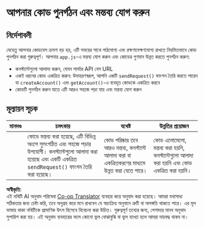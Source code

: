 <!--
CO_OP_TRANSLATOR_METADATA:
{
  "original_hash": "a4abf305ede1cfaadd56a8fab4b4c288",
  "translation_date": "2025-08-26T00:28:28+00:00",
  "source_file": "7-bank-project/3-data/assignment.md",
  "language_code": "bn"
}
-->
# আপনার কোড পুনর্গঠন এবং মন্তব্য যোগ করুন

## নির্দেশাবলী

যেহেতু আপনার কোডবেস ক্রমশ বড় হয়, এটি সময়ের সাথে পাঠযোগ্য এবং রক্ষণাবেক্ষণযোগ্য রাখতে নিয়মিতভাবে কোড পুনর্গঠন করা গুরুত্বপূর্ণ। আপনার `app.js`-এ মন্তব্য যোগ করুন এবং কোডের গুণমান উন্নত করতে পুনর্গঠন করুন:

- কনস্ট্যান্টগুলো আলাদা করুন, যেমন সার্ভার API বেস URL
- একই ধরনের কোড একত্রিত করুন: উদাহরণস্বরূপ, আপনি একটি `sendRequest()` ফাংশন তৈরি করতে পারেন যা `createAccount()` এবং `getAccount()`-এ ব্যবহৃত কোডকে একত্রিত করবে
- কোডটি পুনর্গঠন করুন যাতে এটি আরও সহজে পড়া যায় এবং মন্তব্য যোগ করুন

## মূল্যায়ন সূচক

| মানদণ্ড | চমৎকার                                                                                                                                                     | যথেষ্ট                                                                                          | উন্নতির প্রয়োজন                                                                     |
| -------- | ------------------------------------------------------------------------------------------------------------------------------------------------------------- | ------------------------------------------------------------------------------------------------- | ------------------------------------------------------------------------------------- |
|          | কোডে মন্তব্য করা হয়েছে, এটি বিভিন্ন অংশে সুসংগঠিত এবং সহজে পড়ার উপযোগী। কনস্ট্যান্টগুলো আলাদা করা হয়েছে এবং একটি একত্রিত `sendRequest()` ফাংশন তৈরি করা হয়েছে। | কোড পরিষ্কার তবে আরও মন্তব্য, কনস্ট্যান্ট আলাদা করা বা একত্রিতকরণের মাধ্যমে উন্নত করা যেতে পারে। | কোড এলোমেলো, মন্তব্য করা হয়নি, কনস্ট্যান্টগুলো আলাদা করা হয়নি এবং কোড একত্রিত করা হয়নি। |

**অস্বীকৃতি**:  
এই নথিটি AI অনুবাদ পরিষেবা [Co-op Translator](https://github.com/Azure/co-op-translator) ব্যবহার করে অনুবাদ করা হয়েছে। আমরা যথাসাধ্য সঠিকতার জন্য চেষ্টা করি, তবে অনুগ্রহ করে মনে রাখবেন যে স্বয়ংক্রিয় অনুবাদে ত্রুটি বা অসঙ্গতি থাকতে পারে। এর মূল ভাষায় থাকা নথিটিকে প্রামাণিক উৎস হিসেবে বিবেচনা করা উচিত। গুরুত্বপূর্ণ তথ্যের জন্য, পেশাদার মানব অনুবাদ সুপারিশ করা হয়। এই অনুবাদ ব্যবহারের ফলে কোনো ভুল বোঝাবুঝি বা ভুল ব্যাখ্যা হলে আমরা দায়বদ্ধ থাকব না।